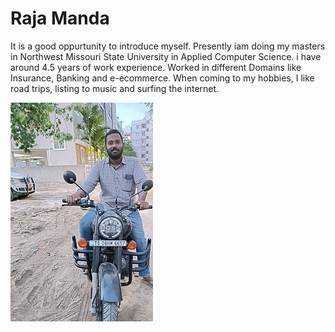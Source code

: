 # Raja Manda
It is a good oppurtunity to introduce myself. Presently iam doing my masters in Northwest Missouri State University in Applied Computer Science. i have around 4.5 years of work experience. Worked in different Domains like Insurance, Banking and e-ecommerce. When coming to my hobbies, I like road trips, listing to music and surfing the internet.

![Find my pic here](My_pic.jpeg)
